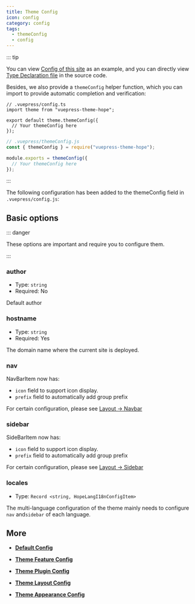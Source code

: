 ```yaml
---
title: Theme Config
icon: config
category: config
tags:
  - themeConfig
  - config
---
```


::: tip

You can view [Config of this site][docs-config] as an example, and you can directly view [Type Declaration file](https://github.com/vuepress-theme-hope/vuepress-theme-hope/blob/v1/packages/theme/types/theme/) in the source code.

Besides, we also provide a `themeConfig` helper function, which you can import to provide automatic completion and verification:

<CodeGroup>
<CodeGroupItem title="ts">

```ts{2,4,6}
// .vuepress/config.ts
import theme from "vuepress-theme-hope";

export default theme.themeConfig({
  // Your themeConfig here
});
```

</CodeGroupItem>

<CodeGroupItem title="js">

```js
// .vuepress/themeConfig.js
const { themeConfig } = require("vuepress-theme-hope");

module.exports = themeConfig({
  // Your themeConfig here
});
```

</CodeGroupItem>
</CodeGroup>

:::

The following configuration has been added to the themeConfig field in `.vuepress/config.js`:

## Basic options

::: danger

These options are important and require you to configure them.

:::

### author

- Type: `string`
- Required: No

Default author

### hostname

- Type: `string`
- Required: Yes

The domain name where the current site is deployed.

### nav <Badge text="improved" type="warn" />

NavBarItem now has:

- `icon` field to support icon display.
- `prefix` field to automatically add group prefix

For certain configuration, please see [Layout → Navbar](../../guide/layout/navbar.md)

### sidebar <Badge text="improved" type="warn" />

SideBarItem now has:

- `icon` field to support icon display.
- `prefix` field to automatically add group prefix

For certain configuration, please see [Layout → Sidebar](../../guide/layout/sidebar.md)

### locales

- Type: `Record <string, HopeLangI18nConfigItem>`

The multi-language configuration of the theme mainly needs to configure `nav` and`sidebar` of each language.

## More

- [**Default Config**](default.md)

- [**Theme Feature Config**](feature.md)

- [**Theme Plugin Config**](plugin.md)

- [**Theme Layout Config**](layout.md)

- [**Theme Appearance Config**](apperance.md)

[docs-config]: https://github.com/vuepress-theme-hope/vuepress-theme-hope/blob/v1/docs/theme/src/.vuepress/config.ts
